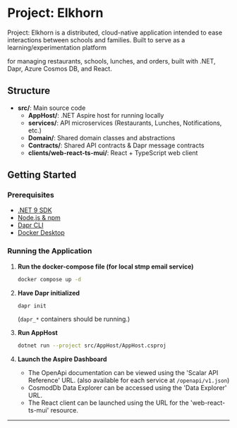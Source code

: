 # Project: Elkhorn

Project: Elkhorn is a distributed, cloud-native application intended to ease interactions between schools and families. Built to serve as a learning/experimentation platform

for managing restaurants, schools, lunches, and orders, built with .NET, Dapr, Azure Cosmos DB, and React.

## Structure

- **src/**: Main source code
  - **AppHost/**: .NET Aspire host for running locally
  - **services/**: API microservices (Restaurants, Lunches, Notifications, etc.)
  - **Domain/**: Shared domain classes and abstractions
  - **Contracts/**:  Shared API contracts & Dapr message contracts
  - **clients/web-react-ts-mui/**: React + TypeScript web client

## Getting Started

### Prerequisites

- [.NET 9 SDK](https://dotnet.microsoft.com/download)
- [Node.js & npm](https://nodejs.org/)
- [Dapr CLI](https://docs.dapr.io/get-dapr/)
- [Docker Desktop]((https://docs.docker.com/desktop/setup/install/windows-install/))

### Running the Application

1. **Run the docker-compose file (for local stmp email service)**
   ```sh
   docker compose up -d
   ```

2. **Have Dapr initialized**
   ```sh
   dapr init
   ```
   (`dapr_*` containers should be running.)

3. **Run AppHost**
   ```sh
   dotnet run --project src/AppHost/AppHost.csproj
   ```

4. **Launch the Aspire Dashboard**
    - The OpenApi documentation can be viewed using the 'Scalar API Reference' URL. (also available for each service at `/openapi/v1.json`)
    - CosmodDb Data Explorer can be accessed using the 'Data Explorer' URL.
    - The React client can be launched using the URL for the 'web-react-ts-mui' resource.

---